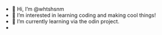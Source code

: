 - 👋 Hi, I’m @whtshsnm
- 👀 I’m interested in learning coding and making cool things!
- 🌱 I’m currently learning via the odin project.
- 
<!---
whtshsnm/whtshsnm is a ✨ special ✨ repository because its `README.md` (this file) appears on your GitHub profile.
You can click the Preview link to take a look at your changes.
--->
